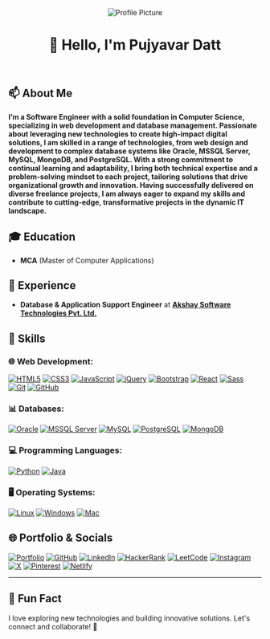 <!--# Namaste 🙏-->

<div align="center">
<img src="https://pujyavardatt.netlify.app/image/favicon/favicon_active.png" alt="Profile Picture">
  
# 👋 Hello, I'm **Pujyavar Datt** 
</div>
</br>

## 📫 About Me
**I’m a Software Engineer with a solid foundation in Computer Science, specializing in web development and database management. Passionate about leveraging new technologies to create high-impact digital solutions, I am skilled in a range of technologies, from web design and development to complex database systems like Oracle, MSSQL Server, MySQL, MongoDB, and PostgreSQL. With a strong commitment to continual learning and adaptability, I bring both technical expertise and a problem-solving mindset to each project, tailoring solutions that drive organizational growth and innovation. Having successfully delivered on diverse freelance projects, I am always eager to expand my skills and contribute to cutting-edge, transformative projects in the dynamic IT landscape.**

## 🎓 Education
- **MCA** (Master of Computer Applications)

## 💼 Experience
- **Database & Application Support Engineer** at **[Akshay Software Technologies Pvt. Ltd.](https://akshay.com/)**

## 🔧 Skills

### 🌐 Web Development:
[![HTML5](https://img.shields.io/badge/HTML5-E34F26?style=flat&logo=html5&logoColor=white)](https://developer.mozilla.org/en-US/docs/Web/HTML)
[![CSS3](https://img.shields.io/badge/CSS3-1572B6?style=flat&logo=css3&logoColor=white)](https://developer.mozilla.org/en-US/docs/Web/CSS)
[![JavaScript](https://img.shields.io/badge/JavaScript-F7DF1E?style=flat&logo=javascript&logoColor=black)](https://developer.mozilla.org/en-US/docs/Web/JavaScript)
[![jQuery](https://img.shields.io/badge/jQuery-0769AD?style=flat&logo=jquery&logoColor=white)](https://jquery.com/)
[![Bootstrap](https://img.shields.io/badge/Bootstrap-563D7C?style=flat&logo=bootstrap&logoColor=white)](https://getbootstrap.com/)
[![React](https://img.shields.io/badge/React-61DAFB?style=flat&logo=react&logoColor=black)](https://reactjs.org/)
[![Sass](https://img.shields.io/badge/Sass-CC6699?style=flat&logo=sass&logoColor=white)](https://sass-lang.com/)
[![Git](https://img.shields.io/badge/Git-F05032?style=flat&logo=git&logoColor=white)](https://git-scm.com/)
[![GitHub](https://img.shields.io/badge/GitHub-181717?style=flat&logo=github&logoColor=white)](https://github.com/)

### 📊 Databases:
[![Oracle](https://img.shields.io/badge/Oracle-F80000?style=flat&logo=oracle&logoColor=white)](https://www.oracle.com/)
[![MSSQL Server](https://img.shields.io/badge/MSSQL_Server-CC2927?style=flat&logo=microsoftsqlserver&logoColor=white)](https://www.microsoft.com/en-us/sql-server)
[![MySQL](https://img.shields.io/badge/MySQL-4479A1?style=flat&logo=mysql&logoColor=white)](https://www.mysql.com/)
[![PostgreSQL](https://img.shields.io/badge/PostgreSQL-336791?style=flat&logo=postgresql&logoColor=white)](https://www.postgresql.org/)
[![MongoDB](https://img.shields.io/badge/MongoDB-47A248?style=flat&logo=mongodb&logoColor=white)](https://www.mongodb.com/)

### 💻 Programming Languages:
[![Python](https://img.shields.io/badge/Python-3776AB?style=flat&logo=python&logoColor=white)](https://www.python.org/)
[![Java](https://img.shields.io/badge/Java-007396?style=flat&logo=java&logoColor=white)](https://www.java.com/)

### 🖥️ Operating Systems:
[![Linux](https://img.shields.io/badge/Linux-FCC624?style=flat&logo=linux&logoColor=black)](https://www.linux.org/)
[![Windows](https://img.shields.io/badge/Windows-0078D6?style=flat&logo=microsoftwindows&logoColor=white)](https://www.microsoft.com/en-us/windows)
[![Mac](https://img.shields.io/badge/Mac-000000?style=flat&logo=apple&logoColor=white)](https://www.apple.com/macos/)

## 🌐 Portfolio & Socials
[![Portfolio](https://img.shields.io/badge/Portfolio-000000?style=flat&logo=web&logoColor=white)](https://pujyavardatt.netlify.app)
[![GitHub](https://img.shields.io/badge/GitHub-181717?style=flat&logo=github&logoColor=white)](https://github.com/pujyavargoswami)
[![LinkedIn](https://img.shields.io/badge/LinkedIn-0077B5?style=flat&logo=linkedin&logoColor=white)](https://www.linkedin.com/in/pujyavargoswami)
[![HackerRank](https://img.shields.io/badge/HackerRank-2EC866?style=flat&logo=hackerrank&logoColor=white)](https://www.hackerrank.com/profile/pujyavargoswami)
[![LeetCode](https://img.shields.io/badge/LeetCode-FFA116?style=flat&logo=leetcode&logoColor=black)](https://leetcode.com/)
[![Instagram](https://img.shields.io/badge/Instagram-E4405F?style=flat&logo=instagram&logoColor=white)](https://www.instagram.com/pujyavargoswami/)
[![X](https://img.shields.io/badge/X-1DA1F2?style=flat&logo=x&logoColor=white)](https://twitter.com/)
[![Pinterest](https://img.shields.io/badge/Pinterest-BD081C?style=flat&logo=pinterest&logoColor=white)](https://www.pinterest.com/)
[![Netlify](https://img.shields.io/badge/Netlify-00C7B7?style=flat&logo=netlify&logoColor=white)](https://www.netlify.com/)

---

## 🎨 Fun Fact
I love exploring new technologies and building innovative solutions. Let's connect and collaborate! 🚀




